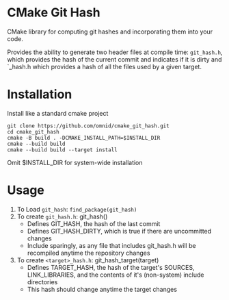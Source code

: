 # CMake Git Hash
CMake library for computing git hashes and incorporating them into your code.

Provides the ability to generate two header files at compile time: `git_hash.h`,
which provides the hash of the current commit and indicates if it is dirty and `<target>_hash.h
which provides a hash of all the files used by a given target.

# Installation
Install like a standard cmake project
```
git clone https://github.com/omnid/cmake_git_hash.git
cd cmake_git_hash
cmake -B build . -DCMAKE_INSTALL_PATH=$INSTALL_DIR
cmake --build build
cmake --build build --target install
```
Omit $INSTALL_DIR for system-wide installation

# Usage
1. To Load `git_hash`: `find_package(git_hash)`
2. To create `git_hash.h`: git_hash()
   - Defines GIT_HASH, the hash of the last commit
   - Defines GIT_HASH_DIRTY, which is true if there are uncommitted changes
   - Include sparingly, as any file that includes git_hash.h will be recompiled anytime
     the repository changes
3. To create `<target>_hash.h`: git_hash_target(target)
   - Defines TARGET_HASH, the hash of the target's SOURCES, LINK_LIBRARIES, and the contents
     of it's (non-system) include directories
   - This hash should change anytime the target changes  